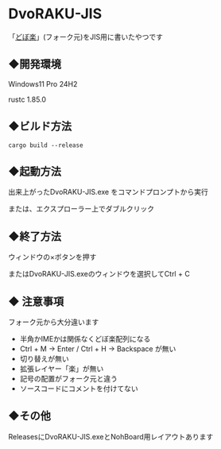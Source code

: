 # DvoRAKU-JIS

「[どぼ楽](https://github.com/TK-Laboratory/DvoRAKU)」(フォーク元)をJIS用に書いたやつです

## ◆開発環境  

Windows11 Pro 24H2

rustc 1.85.0

## ◆ビルド方法

```
cargo build --release
```

## ◆起動方法  
出来上がったDvoRAKU-JIS.exe をコマンドプロンプトから実行  

または、エクスプローラー上でダブルクリック

## ◆終了方法
ウィンドウの×ボタンを押す  

またはDvoRAKU-JIS.exeのウィンドウを選択してCtrl + C

## ◆ 注意事項

フォーク元から大分違います

- 半角かIMEかは関係なくどぼ楽配列になる
- Ctrl + M → Enter / Ctrl + H → Backspace が無い
- 切り替えが無い
- 拡張レイヤー「楽」が無い
- 記号の配置がフォーク元と違う
- ソースコードにコメントを付けてない

## ◆その他

ReleasesにDvoRAKU-JIS.exeとNohBoard用レイアウトあります
